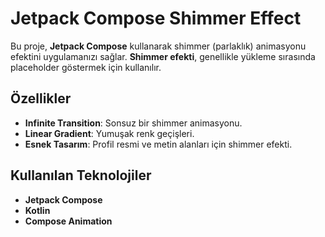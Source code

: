 # Jetpack Compose Shimmer Effect

Bu proje, **Jetpack Compose** kullanarak shimmer (parlaklık) animasyonu efektini uygulamanızı sağlar. **Shimmer efekti**, genellikle yükleme sırasında placeholder göstermek için kullanılır.

## Özellikler

- **Infinite Transition**: Sonsuz bir shimmer animasyonu.
- **Linear Gradient**: Yumuşak renk geçişleri.
- **Esnek Tasarım**: Profil resmi ve metin alanları için shimmer efekti.

## Kullanılan Teknolojiler

- **Jetpack Compose**
- **Kotlin**
- **Compose Animation**

